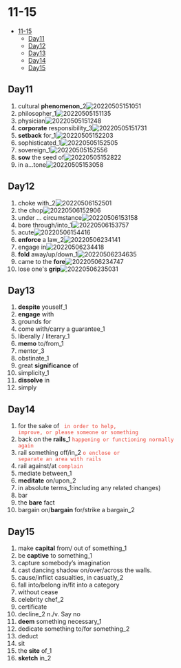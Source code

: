 # 11-15

- [11-15](#11-15)
  - [Day11](#day11)
  - [Day12](#day12)
  - [Day13](#day13)
  - [Day14](#day14)
  - [Day15](#day15)

## Day11

1. cultural **phenomenon**_2![20220505151051](https://raw.githubusercontent.com/Logible/Image/main/note_image/20220505151051.png)
2. philosopher_1![20220505151135](https://raw.githubusercontent.com/Logible/Image/main/note_image/20220505151135.png)
3. physician![20220505151248](https://raw.githubusercontent.com/Logible/Image/main/note_image/20220505151248.png)
4. **corporate** responsibility_3![20220505151731](https://raw.githubusercontent.com/Logible/Image/main/note_image/20220505151731.png)
5. **setback** for_1![20220505152203](https://raw.githubusercontent.com/Logible/Image/main/note_image/20220505152203.png)
6. sophisticated_1![20220505152505](https://raw.githubusercontent.com/Logible/Image/main/note_image/20220505152505.png)
7. sovereign_1![20220505152556](https://raw.githubusercontent.com/Logible/Image/main/note_image/20220505152556.png)
8. **sow** the seed of![20220505152822](https://raw.githubusercontent.com/Logible/Image/main/note_image/20220505152822.png)
9. in a...tone![20220505153058](https://raw.githubusercontent.com/Logible/Image/main/note_image/20220505153058.png)

## Day12

1. choke with_2![20220506152501](https://raw.githubusercontent.com/Logible/Image/main/note_image/20220506152501.png)
2. the chop![20220506152906](https://raw.githubusercontent.com/Logible/Image/main/note_image/20220506152906.png)
3. under ... circumstance![20220506153158](https://raw.githubusercontent.com/Logible/Image/main/note_image/20220506153158.png)
4. bore through/into_1![20220506153757](https://raw.githubusercontent.com/Logible/Image/main/note_image/20220506153757.png)
5. acute![20220506154416](https://raw.githubusercontent.com/Logible/Image/main/note_image/20220506154416.png)
6. **enforce** a law_2![20220506234141](https://raw.githubusercontent.com/Logible/Image/main/note_image/20220506234141.png)
7. engage in![20220506234418](https://raw.githubusercontent.com/Logible/Image/main/note_image/20220506234418.png)
8. **fold** away/up/down_1![20220506234635](https://raw.githubusercontent.com/Logible/Image/main/note_image/20220506234635.png)
9. came to the **fore**![20220506234747](https://raw.githubusercontent.com/Logible/Image/main/note_image/20220506234747.png)
10. lose one's **grip**![20220506235031](https://raw.githubusercontent.com/Logible/Image/main/note_image/20220506235031.png)

## Day13

1. **despite** youself_1
2. **engage** with
3. grounds for
4. come with/carry a guarantee_1
5. liberally / literary_1
6. **memo** to/from_1
7. mentor_3
8. obstinate_1
9. great **significance** of
10. simplicity_1
11. **dissolve** in
12. simply

## Day14

1. for the sake of <code style="color:#ea4335"> in order to help, improve, or please someone or something</code>
2. back on the **rails**_1 <code style="color:#ea4335">happening or functioning normally again</code>
3. rail something off/in_2 <code style="color:#ea4335">o enclose or separate an area with rails </code>
4. rail against/at <code style="color:#ea4335">complain</code>
5. mediate between_1
6. **meditate** on/upon_2
7. in absolute terms_1:including any related changes)
8. bar
9. the **bare** fact
10. bargain on/**bargain** for/strike a bargain_2

## Day15

1. make **capital** from/ out of something_1
2. be **captive** to something_1
3. capture somebody’s imagination
4. cast dancing shadow on/over/across the walls.
5. cause/inflict casualties, in casuatly_2
6. fall into/belong in/fit into a category
7. without cease
8. celebrity chef_2
9. certificate
10. decline_2 n./v. Say no
11. **deem** something necessary_1
12. dedicate something to/for something_2
13. deduct
14. sit
15. the **site** of_1
16. **sketch** in_2
